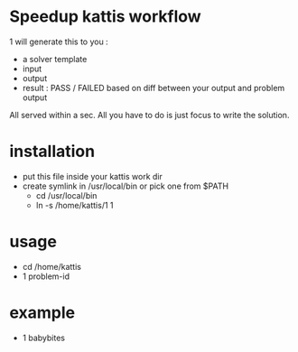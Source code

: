 # Speedup kattis workflow 

1 will generate this to you :
* a solver template
* input
* output
* result : PASS / FAILED based on diff between your output and problem output

All served within a sec. All you have to do is just focus to write the solution.

# installation
 - put this file inside your kattis work dir
 - create symlink in /usr/local/bin or pick one from $PATH
   * cd /usr/local/bin
   * ln -s /home/kattis/1 1
# usage
 - cd /home/kattis
 - 1 problem-id

# example
 - 1 babybites

